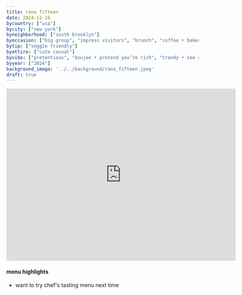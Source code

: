 ```yaml
---
title: rana fifteen
date: 2024-11-16
bycountry: ["usa"]
bycity: ["new york"]
byneighborhood: ["south brooklyn"]
byoccasion: ["big group", "impress visitors", "brunch", "coffee • bakery", "oysters • happy hour", "small group", "dessert", "pizza", "fast casual • quick lunch", "walk-in • last minute", "tasting menu", "work dinner", "parents in town", "omakase", "day drink • patio pounders", "cocktail bar", "wine bar", "bar seating • solo dining", "people watching"]
bytip: ["veggie friendly"]
byattire: ["cute casual"]
byvibe: ["pretentious", "boujee • pretend you’re rich", "trendy • see and be seen", "unassuming", "divey • casual", "institution", "$$$$ • drop dimes", "cheap & cheerful", "tried & true", "phone eats first", "family style", "fun & different", "ugly delicious", "rainy day • food for the soul", "high energy", "low-key", "friendly staff • welcoming", "quick table turnover", "close quarters", "dj is cooking with gas", "diner", "warm • cozy", "open • airy", "it’s giving romance", "patio action • garden seating", "rooftop sauce", "aprés ski", "tropical • beach club", "european", "clean • modern"]
byyear: ["2024"]
background_image: '../../background/rana_fifteen.jpeg'
draft: true
---
```


<iframe src="https://www.google.com/maps/embed?pb=!1m18!1m12!1m3!1d3025.8402149293306!2d-73.98523982328844!3d40.67748947139886!2m3!1f0!2f0!3f0!3m2!1i1024!2i768!4f13.1!3m3!1m2!1s0x89c25b23e3b1e09d%3A0x5737627441623b49!2sRana%20Fifteen!5e0!3m2!1sen!2sus!4v1732657217821!5m2!1sen!2sus" width="600" height="450" style="border:0;" allowfullscreen="" loading="lazy" referrerpolicy="no-referrer-when-downgrade"></iframe>

#### menu highlights
* want to try chef's tasting menu next time
